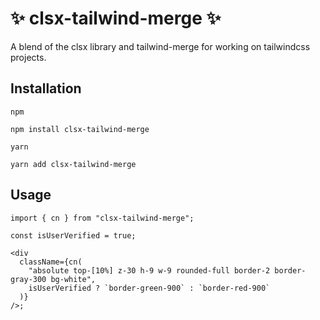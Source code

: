 # ✨ clsx-tailwind-merge ✨

A blend of the clsx library and tailwind-merge for working on tailwindcss projects.

## Installation

`npm`

```
npm install clsx-tailwind-merge
```

`yarn`

```
yarn add clsx-tailwind-merge
```

## Usage

```tsx
import { cn } from "clsx-tailwind-merge";

const isUserVerified = true;

<div
  className={cn(
    "absolute top-[10%] z-30 h-9 w-9 rounded-full border-2 border-gray-300 bg-white",
    isUserVerified ? `border-green-900` : `border-red-900`
  )}
/>;
```
